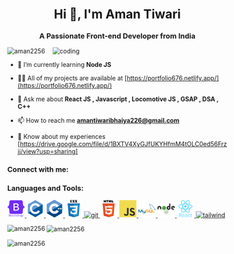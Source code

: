 <h1 align="center">Hi 👋, I'm Aman Tiwari</h1>
<h3 align="center">A Passionate Front-end Developer from India</h3>

<img align="right" alt="coding" width="400" src="https://media0.giphy.com/media/lP8xu5t2DLGG045H8F/giphy.gif?cid=6c09b9520eg46a91ma4365q8v34guhnixdk9mhq7kynz8t0k&ep=v1_internal_gif_by_id&rid=giphy.gif&ct=s">

<p align="left"> <img src="https://komarev.com/ghpvc/?username=aman2256&label=Profile%20views&color=0e75b6&style=flat" alt="aman2256" /> </p>

- 🌱 I’m currently learning **Node JS**

- 👨‍💻 All of my projects are available at [https://portfolio676.netlify.app/](https://portfolio676.netlify.app/)

- 💬 Ask me about **React JS , Javascript , Locomotive JS , GSAP , DSA , C++**

- 📫 How to reach me **amantiwaribhaiya226@gmail.com**

- 📄 Know about my experiences [https://drive.google.com/file/d/1BXTV4XyGJfUKYHfmM4tOLC0ed56Frzjj/view?usp=sharing]

<h3 align="left">Connect with me:</h3>
<p align="left">
</p>

<h3 align="left">Languages and Tools:</h3>
<p align="left"> <a href="https://getbootstrap.com" target="_blank" rel="noreferrer"> <img src="https://raw.githubusercontent.com/devicons/devicon/master/icons/bootstrap/bootstrap-plain-wordmark.svg" alt="bootstrap" width="40" height="40"/> </a> <a href="https://www.cprogramming.com/" target="_blank" rel="noreferrer"> <img src="https://raw.githubusercontent.com/devicons/devicon/master/icons/c/c-original.svg" alt="c" width="40" height="40"/> </a> <a href="https://www.w3schools.com/cpp/" target="_blank" rel="noreferrer"> <img src="https://raw.githubusercontent.com/devicons/devicon/master/icons/cplusplus/cplusplus-original.svg" alt="cplusplus" width="40" height="40"/> </a> <a href="https://www.w3schools.com/css/" target="_blank" rel="noreferrer"> <img src="https://raw.githubusercontent.com/devicons/devicon/master/icons/css3/css3-original-wordmark.svg" alt="css3" width="40" height="40"/> </a> <a href="https://git-scm.com/" target="_blank" rel="noreferrer"> <img src="https://www.vectorlogo.zone/logos/git-scm/git-scm-icon.svg" alt="git" width="40" height="40"/> </a> <a href="https://www.w3.org/html/" target="_blank" rel="noreferrer"> <img src="https://raw.githubusercontent.com/devicons/devicon/master/icons/html5/html5-original-wordmark.svg" alt="html5" width="40" height="40"/> </a> <a href="https://developer.mozilla.org/en-US/docs/Web/JavaScript" target="_blank" rel="noreferrer"> <img src="https://raw.githubusercontent.com/devicons/devicon/master/icons/javascript/javascript-original.svg" alt="javascript" width="40" height="40"/> </a> <a href="https://www.mysql.com/" target="_blank" rel="noreferrer"> <img src="https://raw.githubusercontent.com/devicons/devicon/master/icons/mysql/mysql-original-wordmark.svg" alt="mysql" width="40" height="40"/> </a> <a href="https://nodejs.org" target="_blank" rel="noreferrer"> <img src="https://raw.githubusercontent.com/devicons/devicon/master/icons/nodejs/nodejs-original-wordmark.svg" alt="nodejs" width="40" height="40"/> </a> <a href="https://reactjs.org/" target="_blank" rel="noreferrer"> <img src="https://raw.githubusercontent.com/devicons/devicon/master/icons/react/react-original-wordmark.svg" alt="react" width="40" height="40"/> </a> <a href="https://tailwindcss.com/" target="_blank" rel="noreferrer"> <img src="https://www.vectorlogo.zone/logos/tailwindcss/tailwindcss-icon.svg" alt="tailwind" width="40" height="40"/> </a> </p>

<p><img align="left" src="https://github-readme-stats.vercel.app/api/top-langs?username=aman2256&show_icons=true&locale=en&layout=compact" alt="aman2256" /></p>

<p>&nbsp;<img align="center" src="https://github-readme-stats.vercel.app/api?username=aman2256&show_icons=true&locale=en" alt="aman2256" /></p>

<p><img align="center" src="https://github-readme-streak-stats.herokuapp.com/?user=aman2256&" alt="aman2256" /></p>
